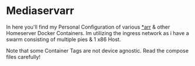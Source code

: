 <!DOCTYPE html>
<html>
<head>
</head>
<body>
<h1>Mediaservarr</h1>
<p>In here you'll find my Personal Configuration of various <a href="https://wiki.servarr.com/">*arr</a> & other Homeserver Docker Containers.
 Im utilizing the ingress network as i have a swarm consisting of multiple pies & 1 x86 Host.</p>
<p>
 Note that some Container Tags are not device agnostic.
  Read the compose files carefully!
  </p>

</body>
</html> 
